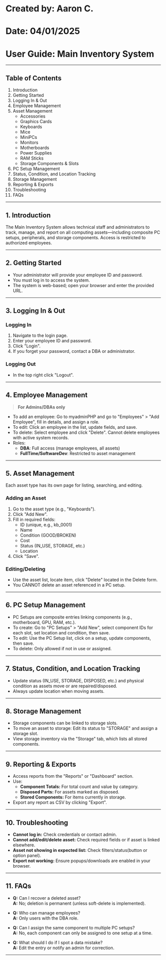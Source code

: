 # Created by: Aaron C.
# Date: 04/01/2025

# User Guide: Main Inventory System

---

## Table of Contents

1. Introduction
2. Getting Started
3. Logging In & Out
4. Employee Management
5. Asset Management
    - Accessories
    - Graphics Cards
    - Keyboards
    - Mice
    - MiniPCs
    - Monitors
    - Motherboards
    - Power Supplies
    - RAM Sticks
    - Storage Components & Slots
6. PC Setup Management
7. Status, Condition, and Location Tracking
8. Storage Management
9. Reporting & Exports
10. Troubleshooting
11. FAQs

---

## 1. Introduction

The Main Inventory System allows technical staff and administrators to track, manage, and report on all computing assets—including composite PC setups, peripherals, and storage components. Access is restricted to authorized employees.

---

## 2. Getting Started

- Your administrator will provide your employee ID and password.
- You must log in to access the system.
- The system is web-based; open your browser and enter the provided URL.

---

## 3. Logging In & Out

### Logging In
1. Navigate to the login page.
2. Enter your employee ID and password.
3. Click "Login".
4. If you forget your password, contact a DBA or administrator.

### Logging Out
- In the top right click "Logout".

---

## 4. Employee Management

> **For Admins/DBAs only**

- To add an employee: Go to myadminPHP and go to "Employees" > "Add Employee", fill in details, and assign a role.
- To edit: Click an employee in the list, update fields, and save.
- To delete: Select employee and click "Delete". Cannot delete employees with active system records.
- Roles:  
    - **DBA**: Full access (manage employees, all assets)
    - **FullTime/SoftwareDev**: Restricted to asset management

---

## 5. Asset Management

Each asset type has its own page for listing, searching, and editing.

### Adding an Asset
1. Go to the asset type (e.g., "Keyboards").
2. Click "Add New".
3. Fill in required fields:
    - ID (unique, e.g., kb_0001)
    - Name
    - Condition (GOOD/BROKEN)
    - Cost
    - Status (IN_USE, STORAGE, etc.)
    - Location
4. Click "Save".

### Editing/Deleting
- Use the asset list, locate item, click "Delete" located in the Delete form.
- You CANNOT delete an asset referenced in a PC setup.

---

## 6. PC Setup Management

- PC Setups are composite entries linking components (e.g., motherboard, GPU, RAM, etc.).
- To create: Go to "PC Setups" > "Add New", select component IDs for each slot, set location and condition, then save.
- To edit: Use the PC Setup list, click on a setup, update components, then save.
- To delete: Only allowed if not in use or assigned.

---

## 7. Status, Condition, and Location Tracking

- Update status (IN_USE, STORAGE, DISPOSED, etc.) and physical condition as assets move or are repaired/disposed.
- Always update location when moving assets.

---

## 8. Storage Management

- Storage components can be linked to storage slots.
- To move an asset to storage: Edit its status to "STORAGE" and assign a storage slot.
- View storage inventory via the "Storage" tab, which lists all stored components.

---

## 9. Reporting & Exports

- Access reports from the "Reports" or "Dashboard" section.
- Use:
    - **Component Totals:** For total count and value by category.
    - **Disposed Parts:** For assets marked as disposed.
    - **Stored Components:** For items currently in storage.
- Export any report as CSV by clicking "Export".

---

## 10. Troubleshooting

- **Cannot log in:** Check credentials or contact admin.
- **Cannot add/edit/delete asset:** Check required fields or if asset is linked elsewhere.
- **Asset not showing in expected list:** Check filters/status(button or option panel).
- **Export not working:** Ensure popups/downloads are enabled in your browser.

---

## 11. FAQs

- **Q:** Can I recover a deleted asset?  
  **A:** No; deletion is permanent (unless soft-delete is implemented).

- **Q:** Who can manage employees?  
  **A:** Only users with the DBA role.

- **Q:** Can I assign the same component to multiple PC setups?  
  **A:** No, each component can only be assigned to one setup at a time.

- **Q:** What should I do if I spot a data mistake?  
  **A:** Edit the entry or notify an admin for correction.

---
